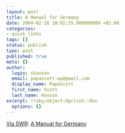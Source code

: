 ```yaml
---
layout: post
title: A Manual for Germany
date: 2004-02-16 10:02:55.000000000 +01:00
categories:
- quick links
tags: []
status: publish
type: post
published: true
meta: {}
author:
  login: shanson
  email: papascott-wp@gmail.com
  display_name: PapaScott
  first_name: Scott
  last_name: Hanson
excerpt: !ruby/object:Hpricot::Doc
  options: {}
---
```

<p><a title="Der Schockwellenreiter" href="http://schockwellenreiter.server-wg.de/blog/1781">Via SWR</a>: <a title=" We hope the word foreigner will become a foreign word for you as soon as possible..." href="http://www.handbuch-deutschland.de/index_en.html">A Manual for Germany</a></p>
